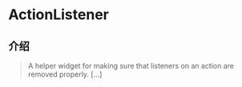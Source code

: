 # ActionListener

## 介绍

> A helper widget for making sure that listeners on an action are removed properly. [...]
